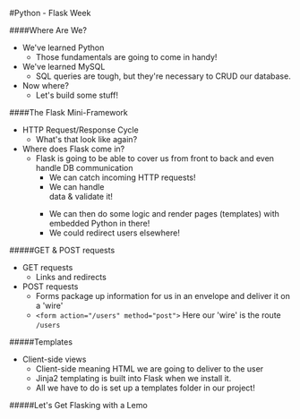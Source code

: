 #Python - Flask Week

####Where Are We?
- We've learned Python
  - Those fundamentals are going to come in handy!
- We've learned MySQL
  - SQL queries are tough, but they're necessary to CRUD our database.
- Now where?
  - Let's build some stuff!

####The Flask Mini-Framework
- HTTP Request/Response Cycle
  - What's that look like again?
- Where does Flask come in?
  - Flask is going to be able to cover us from front to back and even handle DB communication
    - We can catch incoming HTTP requests!
    - We can handle <form> data & validate it!
    - We can then do some logic and render pages (templates) with embedded Python in there!
    - We could redirect users elsewhere!

#####GET & POST requests
- GET requests
  - Links and redirects
- POST requests
  - Forms package up information for us in an envelope and deliver it on a 'wire'
  - ```<form action="/users" method="post">``` Here our 'wire' is the route ```/users```

#####Templates
- Client-side views  
  - Client-side meaning HTML we are going to deliver to the user
  - Jinja2 templating is built into Flask when we install it.
  - All we have to do is set up a templates folder in our project!

#####Let's Get Flasking with a Lemo
